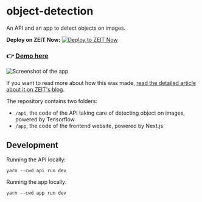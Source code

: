 # object-detection

An API and an app to detect objects on images.

**Deploy on ZEIT Now:**
[![Deploy to ZEIT Now](https://zeit.co/button)](https://zeit.co/new/project?template=lucleray/object-detection)

### 👉 [Demo here](https://object-detection.now.sh)

![Screenshot of the app](screenshot.png)

If you want to read more about how this was made, [read the detailed article about it on ZEIT's blog](https://zeit.co/blog/serverless-machine-learning).

The repository contains two folders:

- `/api`, the code of the API taking care of detecting object on images, powered by Tensorflow
- `/app`, the code of the frontend website, powered by Next.js

## Development

Running the API locally:

```
yarn --cwd api run dev
```
Running the app locally:


```
yarn --cwd app run dev
```
